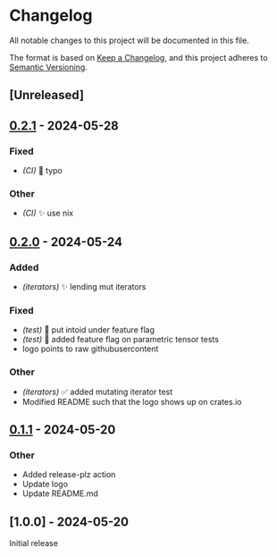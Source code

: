 # Changelog
All notable changes to this project will be documented in this file.

The format is based on [Keep a Changelog](https://keepachangelog.com/en/1.0.0/),
and this project adheres to [Semantic Versioning](https://semver.org/spec/v2.0.0.html).

## [Unreleased]

## [0.2.1](https://github.com/alphal00p/spenso/compare/v0.2.0...v0.2.1) - 2024-05-28

### Fixed
- *(CI)* :bug: typo

### Other
- *(CI)* :sparkles: use nix

## [0.2.0](https://github.com/alphal00p/spenso/compare/v0.1.1...v0.2.0) - 2024-05-24

### Added
- *(iterators)* :sparkles: lending mut iterators

### Fixed
- *(test)* :bug: put intoid under feature flag
- *(test)* :bug: added feature flag on parametric tensor tests
- logo points to raw githubusercontent

### Other
- *(iterators)* :white_check_mark: added mutating iterator test
- Modified README such that the logo shows up on crates.io

## [0.1.1](https://github.com/alphal00p/spenso/compare/v0.1.0...v0.1.1) - 2024-05-20

### Other
- Added release-plz action
- Update logo
- Update README.md


## [1.0.0] - 2024-05-20

Initial release
